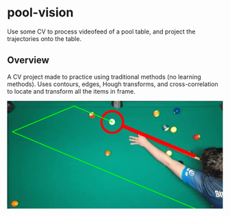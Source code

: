 # pool-vision

Use some CV to process videofeed of a pool table, and project the trajectories onto the table.

## Overview
A CV project made to practice using traditional methods (no learning methods). Uses contours, edges, Hough transforms, and cross-correlation to locate and transform all the items in frame.

![Demo image](demo0.png)
